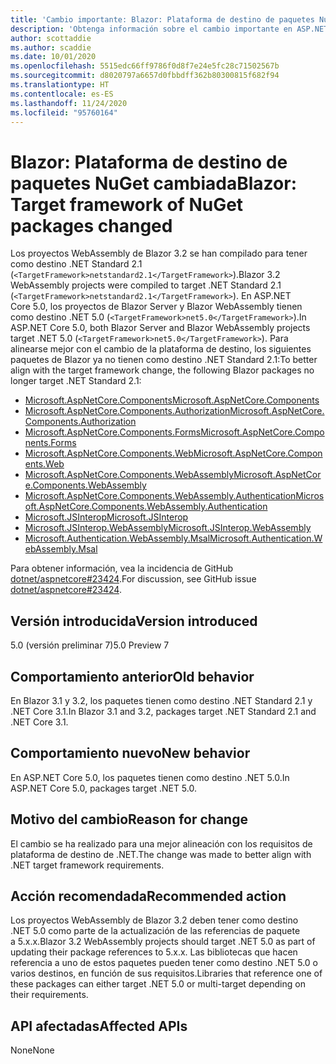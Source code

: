 ```yaml
---
title: 'Cambio importante: Blazor: Plataforma de destino de paquetes NuGet cambiada'
description: 'Obtenga información sobre el cambio importante en ASP.NET Core 5.0 titulado Blazor: Plataforma de destino de paquetes NuGet cambiada'
author: scottaddie
ms.author: scaddie
ms.date: 10/01/2020
ms.openlocfilehash: 5515edc66ff9786f0d8f7e24e5fc28c71502567b
ms.sourcegitcommit: d8020797a6657d0fbbdff362b80300815f682f94
ms.translationtype: HT
ms.contentlocale: es-ES
ms.lasthandoff: 11/24/2020
ms.locfileid: "95760164"
---
```

# <a name="blazor-target-framework-of-nuget-packages-changed"></a><span data-ttu-id="5fe3d-103">Blazor: Plataforma de destino de paquetes NuGet cambiada</span><span class="sxs-lookup"><span data-stu-id="5fe3d-103">Blazor: Target framework of NuGet packages changed</span></span>

<span data-ttu-id="5fe3d-104">Los proyectos WebAssembly de Blazor 3.2 se han compilado para tener como destino .NET Standard 2.1 (`<TargetFramework>netstandard2.1</TargetFramework>`).</span><span class="sxs-lookup"><span data-stu-id="5fe3d-104">Blazor 3.2 WebAssembly projects were compiled to target .NET Standard 2.1 (`<TargetFramework>netstandard2.1</TargetFramework>`).</span></span> <span data-ttu-id="5fe3d-105">En ASP.NET Core 5.0, los proyectos de Blazor Server y Blazor WebAssembly tienen como destino .NET 5.0 (`<TargetFramework>net5.0</TargetFramework>`).</span><span class="sxs-lookup"><span data-stu-id="5fe3d-105">In ASP.NET Core 5.0, both Blazor Server and Blazor WebAssembly projects target .NET 5.0 (`<TargetFramework>net5.0</TargetFramework>`).</span></span> <span data-ttu-id="5fe3d-106">Para alinearse mejor con el cambio de la plataforma de destino, los siguientes paquetes de Blazor ya no tienen como destino .NET Standard 2.1:</span><span class="sxs-lookup"><span data-stu-id="5fe3d-106">To better align with the target framework change, the following Blazor packages no longer target .NET Standard 2.1:</span></span>

* [<span data-ttu-id="5fe3d-107">Microsoft.AspNetCore.Components</span><span class="sxs-lookup"><span data-stu-id="5fe3d-107">Microsoft.AspNetCore.Components</span></span>](https://www.nuget.org/packages/Microsoft.AspNetCore.Components)
* [<span data-ttu-id="5fe3d-108">Microsoft.AspNetCore.Components.Authorization</span><span class="sxs-lookup"><span data-stu-id="5fe3d-108">Microsoft.AspNetCore.Components.Authorization</span></span>](https://www.nuget.org/packages/Microsoft.AspNetCore.Components.Authorization)
* [<span data-ttu-id="5fe3d-109">Microsoft.AspNetCore.Components.Forms</span><span class="sxs-lookup"><span data-stu-id="5fe3d-109">Microsoft.AspNetCore.Components.Forms</span></span>](https://www.nuget.org/packages/Microsoft.AspNetCore.Components.Forms)
* [<span data-ttu-id="5fe3d-110">Microsoft.AspNetCore.Components.Web</span><span class="sxs-lookup"><span data-stu-id="5fe3d-110">Microsoft.AspNetCore.Components.Web</span></span>](https://www.nuget.org/packages/Microsoft.AspNetCore.Components.Web)
* [<span data-ttu-id="5fe3d-111">Microsoft.AspNetCore.Components.WebAssembly</span><span class="sxs-lookup"><span data-stu-id="5fe3d-111">Microsoft.AspNetCore.Components.WebAssembly</span></span>](https://www.nuget.org/packages/Microsoft.AspNetCore.Components.WebAssembly)
* [<span data-ttu-id="5fe3d-112">Microsoft.AspNetCore.Components.WebAssembly.Authentication</span><span class="sxs-lookup"><span data-stu-id="5fe3d-112">Microsoft.AspNetCore.Components.WebAssembly.Authentication</span></span>](https://www.nuget.org/packages/Microsoft.AspNetCore.Components.WebAssembly.Authentication)
* [<span data-ttu-id="5fe3d-113">Microsoft.JSInterop</span><span class="sxs-lookup"><span data-stu-id="5fe3d-113">Microsoft.JSInterop</span></span>](https://www.nuget.org/packages/Microsoft.JSInterop)
* [<span data-ttu-id="5fe3d-114">Microsoft.JSInterop.WebAssembly</span><span class="sxs-lookup"><span data-stu-id="5fe3d-114">Microsoft.JSInterop.WebAssembly</span></span>](https://www.nuget.org/packages/Microsoft.JSInterop.WebAssembly)
* [<span data-ttu-id="5fe3d-115">Microsoft.Authentication.WebAssembly.Msal</span><span class="sxs-lookup"><span data-stu-id="5fe3d-115">Microsoft.Authentication.WebAssembly.Msal</span></span>](https://www.nuget.org/packages/Microsoft.Authentication.WebAssembly.Msal)

<span data-ttu-id="5fe3d-116">Para obtener información, vea la incidencia de GitHub [dotnet/aspnetcore#23424](https://github.com/dotnet/aspnetcore/issues/23424).</span><span class="sxs-lookup"><span data-stu-id="5fe3d-116">For discussion, see GitHub issue [dotnet/aspnetcore#23424](https://github.com/dotnet/aspnetcore/issues/23424).</span></span>

## <a name="version-introduced"></a><span data-ttu-id="5fe3d-117">Versión introducida</span><span class="sxs-lookup"><span data-stu-id="5fe3d-117">Version introduced</span></span>

<span data-ttu-id="5fe3d-118">5.0 (versión preliminar 7)</span><span class="sxs-lookup"><span data-stu-id="5fe3d-118">5.0 Preview 7</span></span>

## <a name="old-behavior"></a><span data-ttu-id="5fe3d-119">Comportamiento anterior</span><span class="sxs-lookup"><span data-stu-id="5fe3d-119">Old behavior</span></span>

<span data-ttu-id="5fe3d-120">En Blazor 3.1 y 3.2, los paquetes tienen como destino .NET Standard 2.1 y .NET Core 3.1.</span><span class="sxs-lookup"><span data-stu-id="5fe3d-120">In Blazor 3.1 and 3.2, packages target .NET Standard 2.1 and .NET Core 3.1.</span></span>

## <a name="new-behavior"></a><span data-ttu-id="5fe3d-121">Comportamiento nuevo</span><span class="sxs-lookup"><span data-stu-id="5fe3d-121">New behavior</span></span>

<span data-ttu-id="5fe3d-122">En ASP.NET Core 5.0, los paquetes tienen como destino .NET 5.0.</span><span class="sxs-lookup"><span data-stu-id="5fe3d-122">In ASP.NET Core 5.0, packages target .NET 5.0.</span></span>

## <a name="reason-for-change"></a><span data-ttu-id="5fe3d-123">Motivo del cambio</span><span class="sxs-lookup"><span data-stu-id="5fe3d-123">Reason for change</span></span>

<span data-ttu-id="5fe3d-124">El cambio se ha realizado para una mejor alineación con los requisitos de plataforma de destino de .NET.</span><span class="sxs-lookup"><span data-stu-id="5fe3d-124">The change was made to better align with .NET target framework requirements.</span></span>

## <a name="recommended-action"></a><span data-ttu-id="5fe3d-125">Acción recomendada</span><span class="sxs-lookup"><span data-stu-id="5fe3d-125">Recommended action</span></span>

<span data-ttu-id="5fe3d-126">Los proyectos WebAssembly de Blazor 3.2 deben tener como destino .NET 5.0 como parte de la actualización de las referencias de paquete a 5.x.x.</span><span class="sxs-lookup"><span data-stu-id="5fe3d-126">Blazor 3.2 WebAssembly projects should target .NET 5.0 as part of updating their package references to 5.x.x.</span></span> <span data-ttu-id="5fe3d-127">Las bibliotecas que hacen referencia a uno de estos paquetes pueden tener como destino .NET 5.0 o varios destinos, en función de sus requisitos.</span><span class="sxs-lookup"><span data-stu-id="5fe3d-127">Libraries that reference one of these packages can either target .NET 5.0 or multi-target depending on their requirements.</span></span>

## <a name="affected-apis"></a><span data-ttu-id="5fe3d-128">API afectadas</span><span class="sxs-lookup"><span data-stu-id="5fe3d-128">Affected APIs</span></span>

<span data-ttu-id="5fe3d-129">None</span><span class="sxs-lookup"><span data-stu-id="5fe3d-129">None</span></span>

<!--

### Category

ASP.NET Core

### Affected APIs

Not detectable via API analysis

-->
